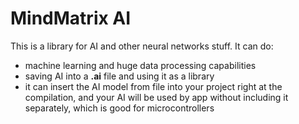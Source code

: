 # MindMatrix AI
This is a library for AI and other neural networks stuff. It can do:
* machine learning and huge data processing capabilities
* saving AI into a **.ai** file and using it as a library
* it can insert the AI model from file into your project right at
    the compilation, and your AI will be used by app without including
    it separately, which is good for microcontrollers

